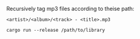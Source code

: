 Recursively tag mp3 files according to theise path:

```
<artist>/<album>/<track> - <title>.mp3
```

```
cargo run --release /path/to/library
```
